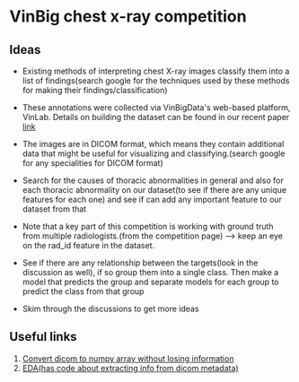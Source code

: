 VinBig chest x-ray competition
===============================
Ideas
------
* Existing methods of interpreting chest X-ray images classify them into a list of findings(search google for the techniques used by these methods for making their findings/classification)

* These annotations were collected via VinBigData's web-based platform, VinLab. Details on building the dataset can be found in our recent paper
[link](https://arxiv.org/pdf/2012.15029.pdf)

* The images are in DICOM format, which means they contain additional data that might be useful for visualizing and classifying.(search google for any specialities for DICOM format)

* Search for the causes of thoracic abnormalities in general and also for each thoracic abnormality on our dataset(to see if there are any unique features for each one) and see if can add any important feature to our dataset from that

* Note that a key part of this competition is working with ground truth from multiple radiologists.(from the competition page) --> keep an eye on the rad_id feature in the dataset.

* See if there are any relationship between the targets(look in the discussion as well), if so group
them into a single class. Then make a model that predicts the group and
separate models for each group to predict the class from that group

* Skim through the discussions to get more ideas

Useful links
-------------
1. [Convert dicom to numpy array without losing information](https://www.kaggle.com/raddar/convert-dicom-to-np-array-the-correct-way)
2. [EDA(has code about extracting info from dicom metadata)](https://www.kaggle.com/bjoernholzhauer/eda-dicom-reading-vinbigdata-chest-x-ray)
